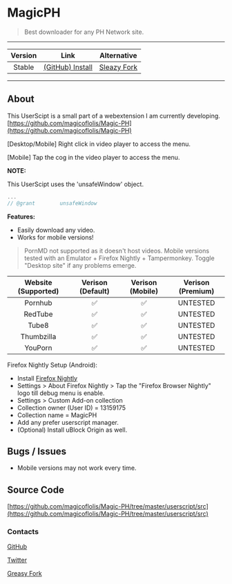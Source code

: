 # MagicPH

> Best downloader for any PH Network site.

***

| Version | Link | Alternative |
|:----------:|:----------:|:----------:|
Stable | [(GitHub) Install](https://raw.githubusercontent.com/magicoflolis/Magic-PH/master/userscript/dist/magicph.user.js) | [Sleazy Fork](https://greasyfork.org/scripts/445740)

***

## About

This UserScipt is a small part of a webextension I am currently developing. [https://github.com/magicoflolis/Magic-PH](https://github.com/magicoflolis/Magic-PH)

[Desktop/Mobile] Right click in video player to access the menu.

[Mobile] Tap the cog in the video player to access the menu.

**NOTE:**

This UserScipt uses the 'unsafeWindow' object.

```javascript
...
// @grant        unsafeWindow
```

**Features:**

* Easily download any video.
* Works for mobile versions!

> PornMD not supported as it doesn't host videos. Mobile versions tested with an Emulator + Firefox Nightly + Tampermonkey. Toggle "Desktop site" if any problems emerge.

Website (Supported) | Verison (Default) | Verison (Mobile) | Verison (Premium) |
:---------:|:-----------:|:-----------:|:---------:|
Pornhub | ✅ | ✅ | UNTESTED |
RedTube | ✅ | ✅ | UNTESTED |
Tube8 | ✅ | ✅ | UNTESTED |
Thumbzilla | ✅ | ✅ | UNTESTED |
YouPorn | ✅ | ✅ | UNTESTED |

Firefox Nightly Setup (Android):

* Install [Firefox Nightly](https://play.google.com/store/apps/details?id=org.mozilla.fenix)
* Settings > About Firefox Nightly > Tap the "Firefox Browser Nightly" logo till debug menu is enable.
* Settings > Custom Add-on collection
* Collection owner (User ID) = 13159175
* Collection name = MagicPH
* Add any prefer userscript manager.
* (Optional) Install uBlock Origin as well.

## Bugs / Issues

* Mobile versions may not work every time.

## Source Code

[https://github.com/magicoflolis/Magic-PH/tree/master/userscript/src](https://github.com/magicoflolis/Magic-PH/tree/master/userscript/src)

### Contacts

[GitHub](https://github.com/magicoflolis)

[Twitter](https://twitter.com/for_lollipops)

[Greasy Fork](https://greasyfork.org/users/166061)